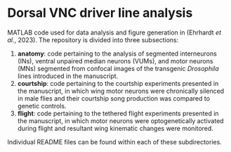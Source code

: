# Dorsal VNC driver line analysis 

MATLAB code used for data analysis and figure generation in (Ehrhardt *et al.*, 2023). The repository is divided into three subsections:
  1. **anatomy**: code pertaining to the analysis of segmented interneurons (INs), ventral unpaired median neurons (VUMs), and motor neurons (MNs) segmented from confocal images of the transgenic *Drosophila* lines introduced in the manuscript. 
  2. **courtship**: code pertaining to the courtship experiments presented in the manuscript, in which wing motor neurons were chronically silenced in male flies and their courtship song production was compared to genetic controls. 
  3. **flight**: code pertaining to the tethered flight experiments presented in the manuscript, in which motor neurons were optogenetically activated during flight and resultant wing kinematic changes were monitored. 

Individual README files can be found within each of these subdirectories.  
